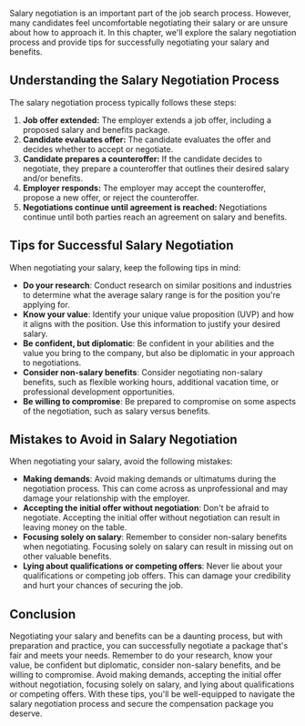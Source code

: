 
Salary negotiation is an important part of the job search process. However, many candidates feel uncomfortable negotiating their salary or are unsure about how to approach it. In this chapter, we'll explore the salary negotiation process and provide tips for successfully negotiating your salary and benefits.

Understanding the Salary Negotiation Process
--------------------------------------------

The salary negotiation process typically follows these steps:

1. **Job offer extended:** The employer extends a job offer, including a proposed salary and benefits package.
2. **Candidate evaluates offer:** The candidate evaluates the offer and decides whether to accept or negotiate.
3. **Candidate prepares a counteroffer:** If the candidate decides to negotiate, they prepare a counteroffer that outlines their desired salary and/or benefits.
4. **Employer responds:** The employer may accept the counteroffer, propose a new offer, or reject the counteroffer.
5. **Negotiations continue until agreement is reached:** Negotiations continue until both parties reach an agreement on salary and benefits.

Tips for Successful Salary Negotiation
--------------------------------------

When negotiating your salary, keep the following tips in mind:

* **Do your research**: Conduct research on similar positions and industries to determine what the average salary range is for the position you're applying for.
* **Know your value**: Identify your unique value proposition (UVP) and how it aligns with the position. Use this information to justify your desired salary.
* **Be confident, but diplomatic**: Be confident in your abilities and the value you bring to the company, but also be diplomatic in your approach to negotiations.
* **Consider non-salary benefits**: Consider negotiating non-salary benefits, such as flexible working hours, additional vacation time, or professional development opportunities.
* **Be willing to compromise**: Be prepared to compromise on some aspects of the negotiation, such as salary versus benefits.

Mistakes to Avoid in Salary Negotiation
---------------------------------------

When negotiating your salary, avoid the following mistakes:

* **Making demands**: Avoid making demands or ultimatums during the negotiation process. This can come across as unprofessional and may damage your relationship with the employer.
* **Accepting the initial offer without negotiation**: Don't be afraid to negotiate. Accepting the initial offer without negotiation can result in leaving money on the table.
* **Focusing solely on salary**: Remember to consider non-salary benefits when negotiating. Focusing solely on salary can result in missing out on other valuable benefits.
* **Lying about qualifications or competing offers**: Never lie about your qualifications or competing job offers. This can damage your credibility and hurt your chances of securing the job.

Conclusion
----------

Negotiating your salary and benefits can be a daunting process, but with preparation and practice, you can successfully negotiate a package that's fair and meets your needs. Remember to do your research, know your value, be confident but diplomatic, consider non-salary benefits, and be willing to compromise. Avoid making demands, accepting the initial offer without negotiation, focusing solely on salary, and lying about qualifications or competing offers. With these tips, you'll be well-equipped to navigate the salary negotiation process and secure the compensation package you deserve.
